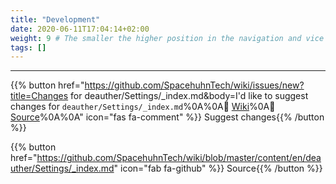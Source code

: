 ```yaml
---
title: "Development"
date: 2020-06-11T17:04:14+02:00
weight: 9 # The smaller the higher position in the navigation and vice versa
tags: []
---
```


---

{{% button href="https://github.com/SpacehuhnTech/wiki/issues/new?title=Changes for deauther/Settings/_index.md&body=I'd like to suggest changes for `deauther/Settings/_index.md`%0A%0A:link: [Wiki](https://spacehuhn.wiki/deauther/Settings/)%0A:link: [Source](https://github.com/SpacehuhnTech/wiki/blob/master/content/en/deauther/Settings/_index.md)%0A%0A<!-- Describe your desired changes -->" icon="fas fa-comment" %}}&nbsp;Suggest changes{{% /button %}}

{{% button href="https://github.com/SpacehuhnTech/wiki/blob/master/content/en/deauther/Settings/_index.md" icon="fab fa-github" %}}&nbsp;Source{{% /button %}}